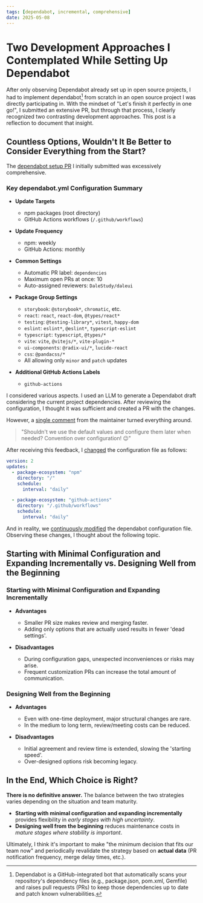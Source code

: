 ```yaml
---
tags: [dependabot, incremental, comprehensive]
date: 2025-05-08
---
```


# Two Development Approaches I Contemplated While Setting Up Dependabot

After only observing Dependabot already set up in open source projects, I had to implement dependabot[^1] from scratch in an open source project I was directly participating in. With the mindset of "Let's finish it perfectly in one go!", I submitted an extensive PR, but through that process, I clearly recognized two contrasting development approaches. This post is a reflection to document that insight.

## Countless Options, Wouldn't It Be Better to Consider Everything from the Start?

The [dependabot setup PR](https://github.com/DaleStudy/daleui/commit/dedb235c2cb9128ab3ca0b4633bb4c0215295c29) I initially submitted was excessively comprehensive.

### Key dependabot.yml Configuration Summary

- **Update Targets**

  - npm packages (root directory)
  - GitHub Actions workflows (`/.github/workflows`)

- **Update Frequency**

  - npm: weekly
  - GitHub Actions: monthly

- **Common Settings**

  - Automatic PR label: `dependencies`
  - Maximum open PRs at once: 10
  - Auto-assigned reviewers: `DaleStudy/daleui`

- **Package Group Settings**

  - `storybook`: `@storybook*`, `chromatic`, etc.
  - `react`: `react`, `react-dom`, `@types/react*`
  - `testing`: `@testing-library*`, `vitest`, `happy-dom`
  - `eslint`: `eslint*`, `@eslint*`, `typescript-eslint`
  - `typescript`: `typescript`, `@types/*`
  - `vite`: `vite`, `@vitejs/*`, `vite-plugin-*`
  - `ui-components`: `@radix-ui/*`, `lucide-react`
  - `css`: `@pandacss/*`
  - All allowing only `minor` and `patch` updates

- **Additional GitHub Actions Labels**
  - `github-actions`

I considered various aspects. I used an LLM to generate a Dependabot draft considering the current project dependencies. After reviewing the configuration, I thought it was sufficient and created a PR with the changes.

However, a [single comment](https://github.com/DaleStudy/daleui/pull/88#discussion_r2011058936) from the maintainer turned everything around.

> "Shouldn't we use the default values and configure them later when needed? Convention over configuration! 😉"

After receiving this feedback, I [changed](https://github.com/DaleStudy/daleui/compare/dedb235c2cb9128ab3ca0b4633bb4c0215295c29..a7cc22b47481d63bbacce1ec59a3030d398843f5) the configuration file as follows:

```yaml
version: 2
updates:
  - package-ecosystem: "npm"
    directory: "/"
    schedule:
      interval: "daily"

  - package-ecosystem: "github-actions"
    directory: "/.github/workflows"
    schedule:
      interval: "daily"
```

And in reality, we [continuously modified](https://github.com/DaleStudy/daleui/commits/main/.github/dependabot.yml) the dependabot configuration file. Observing these changes, I thought about the following topic.

## Starting with Minimal Configuration and Expanding Incrementally vs. Designing Well from the Beginning

### Starting with Minimal Configuration and Expanding Incrementally

- **Advantages**

  - Smaller PR size makes review and merging faster.
  - Adding only options that are actually used results in fewer 'dead settings'.

- **Disadvantages**

  - During configuration gaps, unexpected inconveniences or risks may arise.
  - Frequent customization PRs can increase the total amount of communication.

### Designing Well from the Beginning

- **Advantages**

  - Even with one-time deployment, major structural changes are rare.
  - In the medium to long term, review/meeting costs can be reduced.

- **Disadvantages**

  - Initial agreement and review time is extended, slowing the 'starting speed'.
  - Over-designed options risk becoming legacy.

## In the End, Which Choice is Right?

**There is no definitive answer.** The balance between the two strategies varies depending on the situation and team maturity.

- **Starting with minimal configuration and expanding incrementally** provides flexibility in _early stages with high uncertainty_.
- **Designing well from the beginning** reduces maintenance costs in _mature stages where stability is important_.

Ultimately, I think it's important to make "the minimum decision that fits our team now" and periodically revalidate the strategy based on **actual data** (PR notification frequency, merge delay times, etc.).

[^1]: Dependabot is a GitHub-integrated bot that automatically scans your repository's dependency files (e.g., package.json, pom.xml, Gemfile) and raises pull requests (PRs) to keep those dependencies up to date and patch known vulnerabilities.
